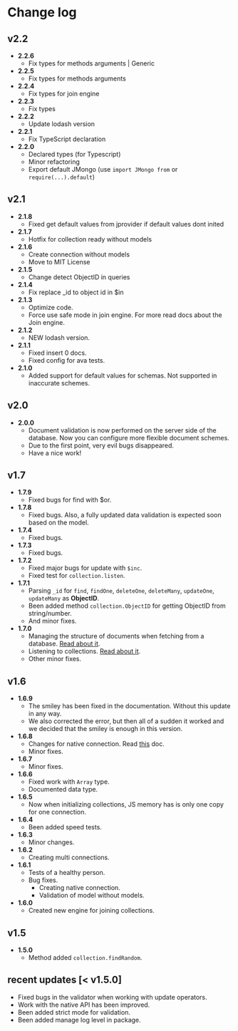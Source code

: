 # Change log 

## v2.2
- **2.2.6**
    - Fix types for methods arguments | Generic
- **2.2.5**
    - Fix types for methods arguments
- **2.2.4**
    - Fix types for join engine
- **2.2.3**
    - Fix types
- **2.2.2**
    - Update lodash version
- **2.2.1**
    - Fix TypeScript declaration
- **2.2.0**
    - Declared types (for Typescript)
    - Minor refactoring
    - Export default JMongo (use `import JMongo from` or `require(...).default`)
## v2.1
- **2.1.8**
  - Fixed get default values from jprovider if default values dont inited
- **2.1.7**
  - Hotfix for collection ready without models
- **2.1.6**
  - Create connection without models
  - Move to MIT License
- **2.1.5**
  - Change detect ObjectID in queries
- **2.1.4**
  - Fix replace _id to object id in $in
- **2.1.3**
  - Optimize code.
  - Force use safe mode in join engine. For more read docs about the Join engine.
- **2.1.2**
  - NEW lodash version.
- **2.1.1**
  - Fixed insert 0 docs.
  - Fixed config for ava tests.
- **2.1.0**
  - Added support for default values for schemas. Not supported in inaccurate schemes.
## v2.0
- **2.0.0**
  - Document validation is now performed on the server side of the database. Now you can configure more flexible document schemes.
  - Due to the first point, very evil bugs disappeared.
  - Have a nice work!
## v1.7
- **1.7.9**
  - Fixed bugs for find with $or.
- **1.7.8**
  - Fixed bugs. Also, a fully updated data validation is expected soon based on the model.
- **1.7.4**
  - Fixed bugs.
- **1.7.3**
  - Fixed bugs.
- **1.7.2**
  - Fixed major bugs for update with `$inc`.
  - Fixed test for `collection.listen`.
- **1.7.1**
  - Parsing `_id` for `find`, `findOne`, `deleteOne`, `deleteMany`, `updateOne`, `updateMany` as **ObjectID**.
  - Been added method `collection.ObjectID` for getting ObjectID from string/number.
  - And minor fixes.
- **1.7.0**
  - Managing the structure of documents when fetching from a database. [Read about it](https://github.com/deviun/just-mongo/blob/master/docs/document-project.md).
  - Listening to collections. [Read about it](https://github.com/deviun/just-mongo/blob/master/docs/listen-collection.md).
  - Other minor fixes.

## v1.6
- **1.6.9**
  - The smiley has been fixed in the documentation. Without this update in any way.
  - We also corrected the error, but then all of a sudden it worked and we decided that the smiley is enough in this version.
- **1.6.8**
  - Changes for native connection. Read [this](https://github.com/deviun/just-mongo/blob/master/docs/native-connection.md) doc.
  - Minor fixes.
- **1.6.7**
  - Minor fixes.
- **1.6.6**
  - Fixed work with `Array` type.
  - Documented data type.
- **1.6.5**
  - Now when initializing collections, JS memory has is only one copy for one connection.
- **1.6.4**
  - Been added speed tests.
- **1.6.3**
  - Minor changes.
- **1.6.2**
  - Creating multi connections.
- **1.6.1**
  - Tests of a healthy person.
  - Bug fixes.
    - Creating native connection.
    - Validation of model without models.
- **1.6.0**
  - Created new engine for joining collections.

## v1.5

- **1.5.0**
  - Method added `collection.findRandom`.


## recent updates [< v1.5.0]
- Fixed bugs in the validator when working with update operators.
- Work with the native API has been improved.
- Been added strict mode for validation.
- Been added manage log level in package.
